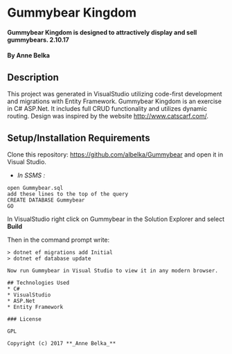 ﻿# Gummybear Kingdom

#### Gummybear Kingdom is designed to attractively display and sell gummybears. 2.10.17

#### By **Anne Belka**

## Description
This project was generated in VisualStudio utilizing code-first development and migrations with Entity Framework. Gummybear Kingdom is an exercise in C# ASP.Net. It includes full CRUD functionality and utilizes dynamic routing. Design was inspired by the website http://www.catscarf.com/.

## Setup/Installation Requirements

Clone this repository: https://github.com/albelka/Gummybear
 and open it in Visual Studio.

* _In SSMS :_
```
open Gummybear.sql
add these lines to the top of the query
CREATE DATABASE Gummybear
GO 
```

In VisualStudio right click on Gummybear in the Solution Explorer and select **Build**

Then in the command prompt write:
```
> dotnet ef migrations add Initial
> dotnet ef database update

Now run Gummybear in Visual Studio to view it in any modern browser.

## Technologies Used
* C#
* VisualStudio
* ASP.Net
* Entity Framework

### License

GPL

Copyright (c) 2017 **_Anne Belka_**